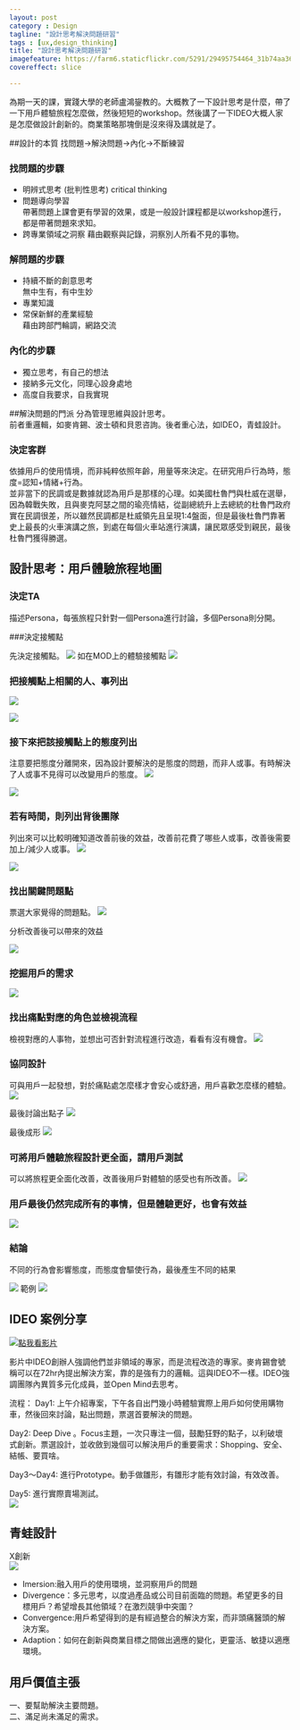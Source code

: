 ```yaml
---
layout: post
category : Design
tagline: "設計思考解決問題研習"
tags : [ux,design_thinking]
title: "設計思考解決問題研習"
imagefeature: https://farm6.staticflickr.com/5291/29495754464_31b74aa36f_o.png
covereffect: slice

---
```


為期一天的課，實踐大學的老師盧鴻鋆教的。大概教了一下設計思考是什麼，帶了一下用戶體驗旅程怎麼做，然後短短的workshop。然後講了一下IDEO大概人家是怎麼做設計創新的。商業策略那塊倒是沒來得及講就是了。


##設計的本質
找問題->解決問題->內化->不斷練習

### 找問題的步驟
- 明辨式思考 (批判性思考) critical thinking  
- 問題導向學習  
  帶著問題上課會更有學習的效果，或是一般設計課程都是以workshop進行，都是帶著問題來求知。  
- 跨專業領域之洞察 
  藉由觀察與記錄，洞察別人所看不見的事物。
  
### 解問題的步驟
- 持續不斷的創意思考  
  無中生有，有中生妙  
- 專業知識  
- 常保新鮮的產業經驗  
  藉由跨部門輪調，網路交流
  
### 內化的步驟
- 獨立思考，有自己的想法
- 接納多元文化，同理心設身處地
- 高度自我要求，自我實現

##解決問題的門派
分為管理思維與設計思考。  
前者重邏輯，如麥肯錫、波士頓和貝恩咨詢。後者重心法，如IDEO，青蛙設計。


### 決定客群
依據用戶的使用情境，而非純粹依照年齡，用量等來決定。在研究用戶行為時，態度=認知+情緒+行為。  
並非當下的民調或是數據就認為用戶是那樣的心理。如美國杜魯門與杜威在選舉，因為韓戰失敗，且與麥克阿瑟之間的瑜亮情結，從副總統升上去總統的杜魯門政府實在民調很差，所以雖然民調都是杜威領先且呈現1:4盤面，但是最後杜魯門靠著史上最長的火車演講之旅，到處在每個火車站進行演講，讓民眾感受到親民，最後杜魯門獲得勝選。

## 設計思考：用戶體驗旅程地圖
### 決定TA 
描述Persona，每張旅程只針對一個Persona進行討論，多個Persona則分開。


###決定接觸點

先決定接觸點。
![](https://farm6.staticflickr.com/5562/30087723806_215599f3f3_o.png)
如在MOD上的體驗接觸點
![](https://farm6.staticflickr.com/5537/30038794921_ec6e8c62b5_o.png)

### 把接觸點上相關的人、事列出
![](https://farm6.staticflickr.com/5293/29494445133_417da108f9_o.png)

![](https://farm6.staticflickr.com/5295/30008591152_23b904f7fa_o.png)

### 接下來把該接觸點上的態度列出
注意要把態度分離開來，因為設計要解決的是態度的問題，而非人或事。有時解決了人或事不見得可以改變用戶的態度。
![](https://farm6.staticflickr.com/5118/29827796670_bc52b6a55b_o.png)

![](https://farm6.staticflickr.com/5522/30008652272_461760a58f_o.png)


### 若有時間，則列出背後團隊
列出來可以比較明確知道改善前後的效益，改善前花費了哪些人或事，改善後需要加上/減少人或事。
![](https://farm6.staticflickr.com/5728/30038998361_503e82684d_o.png)


![](https://farm9.staticflickr.com/8128/29827852620_c2b1d089e4_o.png)

### 找出關鍵問題點
票選大家覺得的問題點。
![](https://farm9.staticflickr.com/8275/29827868690_9c26d0705c_o.png)

分析改善後可以帶來的效益

![](https://farm9.staticflickr.com/8774/29827889800_c080ff61a1_o.png)

### 挖掘用戶的需求
![](https://farm6.staticflickr.com/5144/29494901414_080c21e5eb_o.png)

### 找出痛點對應的角色並檢視流程
檢視對應的人事物，並想出可否針對流程進行改造，看看有沒有機會。
![](https://farm6.staticflickr.com/5545/30088162476_7689d75b37_o.png)

### 協同設計
可與用戶一起發想，對於痛點處怎麼樣才會安心或舒適，用戶喜歡怎麼樣的體驗。
![](https://farm9.staticflickr.com/8403/30008781012_3151616b89_o.png)

最後討論出點子
![](https://farm9.staticflickr.com/8399/29494659213_88b26c6112_o.png)

最後成形
![](https://farm8.staticflickr.com/7503/30008817802_23bee4e5de_o.png)

### 可將用戶體驗旅程設計更全面，請用戶測試
可以將旅程更全面化改善，改善後用戶對體驗的感受也有所改善。
![](https://farm9.staticflickr.com/8601/30123303835_692491a80f_o.png)

### 用戶最後仍然完成所有的事情，但是體驗更好，也會有效益
![](https://farm6.staticflickr.com/5713/30008868112_c4646834ec_o.png)


### 結論
不同的行為會影響態度，而態度會驅使行為，最後產生不同的結果


![](https://farm9.staticflickr.com/8806/30039263671_030a1cf6e2_o.png)
範例
![](https://farm6.staticflickr.com/5448/29495097104_e065cf8f04_o.png)


## IDEO 案例分享

[![點我看影片](https://farm6.staticflickr.com/5327/30039373761_8d93775a99_o.png)](https://www.youtube.com/watch?v=taJOV-YCieI "IDEO如何在五天內完成購物車的設計")

影片中IDEO創辦人強調他們並非領域的專家，而是流程改造的專家。麥肯錫會號稱可以在72hr內提出解決方案，靠的是強有力的邏輯。這與IDEO不一樣。IDEO強調團隊內異質多元化成員，並Open Mind去思考。

流程：
Day1:
上午介紹專案，下午各自出門幾小時體驗實際上用戶如何使用購物車，然後回來討論，點出問題，票選首要解決的問題。

Day2:
Deep Dive 。Focus主題，一次只專注一個，鼓勵狂野的點子，以利破壞式創新。票選設計，並收斂到幾個可以解決用戶的重要需求：Shopping、安全、結帳、要買啥。

Day3～Day4:
進行Prototype。動手做雛形，有雛形才能有效討論，有效改善。

Day5:
進行實際賣場測試。  
![](https://farm9.staticflickr.com/8641/30123748125_7d8eb3fba7_o.jpg)


## 青蛙設計
X創新  
![](https://farm6.staticflickr.com/5035/29495374543_0a53147106_o.png)  

- Imersion:融入用戶的使用環境，並洞察用戶的問題
- Divergence：多元思考，以度過產品或公司目前面臨的問題。希望更多的目標用戶？希望增長其他領域？在激烈競爭中突圍？
- Convergence:用戶希望得到的是有經過整合的解決方案，而非頭痛醫頭的解決方案。
- Adaption：如何在創新與商業目標之間做出適應的變化，更靈活、敏捷以適應環境。



## 用戶價值主張
一、要幫助解決主要問題。  
二、滿足尚未滿足的需求。